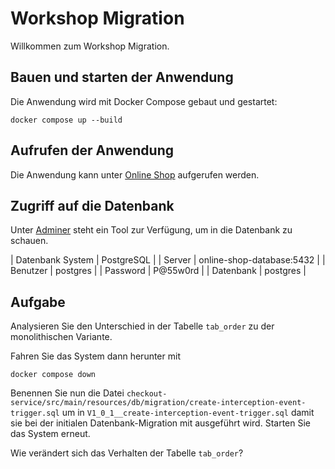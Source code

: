 # Workshop Migration

Willkommen zum Workshop Migration.

## Bauen und starten der Anwendung

Die Anwendung wird mit Docker Compose gebaut und gestartet:

```
docker compose up --build
```

## Aufrufen der Anwendung

Die Anwendung kann unter [Online Shop](http://localhost:4000/index.html) aufgerufen werden.

## Zugriff auf die Datenbank

Unter [Adminer](http://localhost:8080) steht ein Tool zur Verfügung,
um in die Datenbank zu schauen.

| Datenbank System | PostgreSQL                |
| Server           | online-shop-database:5432 |
| Benutzer         | postgres                  |
| Password         | P@55w0rd                  |
| Datenbank        | postgres                  |

## Aufgabe

Analysieren Sie den Unterschied in der Tabelle `tab_order` zu der monolithischen Variante.

Fahren Sie das System dann herunter mit

```
docker compose down
```

Benennen Sie nun die Datei `checkout-service/src/main/resources/db/migration/create-interception-event-trigger.sql` um
in `V1_0_1__create-interception-event-trigger.sql` damit sie bei der initialen Datenbank-Migration mit ausgeführt wird.
Starten Sie das System erneut.

Wie verändert sich das Verhalten der Tabelle `tab_order`?
